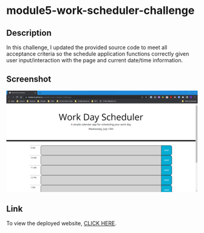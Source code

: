 # module5-work-scheduler-challenge

## Description

In this challenge, I updated the provided source code to meet all acceptance criteria so the schedule application functions correctly given user input/interaction with the page and current date/time information.

## Screenshot

![Screenshot of the deployed web application](./assets/images/module5_webpage_screenshot.png)

## Link

To view the deployed website, [CLICK HERE](https://hawkjosh.github.io/module5-work-scheduler-challenge/).